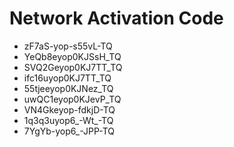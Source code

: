 # Network Activation Code
* zF7aS-yop-s55vL-TQ
* YeQb8eyop0KJSsH_TQ
* SVQ2Geyop0KJ7TT_TQ
* ifc16uyop0KJ7TT_TQ
* 55tjeeyop0KJNez_TQ
* uwQC1eyop0KJevP_TQ
* VN4Gkeyop-fdkjD-TQ
* 1q3q3uyop6_-Wt_-TQ
* 7YgYb-yop6_-JPP-TQ